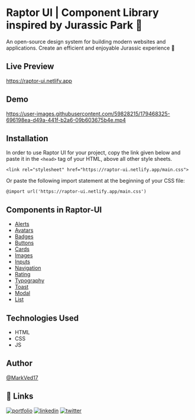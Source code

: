
# Raptor UI | Component Library inspired by Jurassic Park 🦕

An open-source design system for building modern websites and applications. Create an efficient and enjoyable Jurassic experience 🦕

## Live Preview
https://raptor-ui.netlify.app

## Demo

https://user-images.githubusercontent.com/59828215/179468325-696198ea-d49a-441f-b2a6-09b603675b4e.mp4

## Installation
In order to use Raptor UI for your project, copy the link given below and paste it in the `<head>` tag of your HTML, above all other style sheets.

```
<link rel="stylesheet" href="https://raptor-ui.netlify.app/main.css">
```

Or paste the following import statement at the beginning of your CSS file:

```
@import url('https://raptor-ui.netlify.app/main.css') 
```

## Components in Raptor-UI
- [Alerts](https://raptor-ui.netlify.app/components/alert/alert.html)
- [Avatars](https://raptor-ui.netlify.app/components/avatar/avatar.html)
- [Badges](https://raptor-ui.netlify.app/components/badge/badge.html)
- [Buttons](https://raptor-ui.netlify.app/components/button/button.html)
- [Cards](https://raptor-ui.netlify.app/components/card/card.html)
- [Images](https://raptor-ui.netlify.app/components/responsive-img/responsive-img.html)
- [Inputs](https://raptor-ui.netlify.app/components/input/input.html)
- [Navigation](https://raptor-ui.netlify.app/components/navbar/navbar.html)
- [Rating](https://raptor-ui.netlify.app/components/rating/rating.html)
- [Typography](https://raptor-ui.netlify.app/components/typography/typography.html)
- [Toast](https://raptor-ui.netlify.app/components/toast/toast.html)
- [Modal](https://raptor-ui.netlify.app/components/modal/modal.html)
- [List](https://raptor-ui.netlify.app/components/list/list.html)


## Technologies Used
- HTML
- CSS
- JS

## Author
[@MarkVed17](https://github.com/MarkVed17)
## 🔗 Links
[![portfolio](https://img.shields.io/badge/my_portfolio-000?style=for-the-badge&logo=ko-fi&logoColor=white)](https://vedantlahane.netlify.app/)
[![linkedin](https://img.shields.io/badge/linkedin-0A66C2?style=for-the-badge&logo=linkedin&logoColor=white)](https://www.linkedin.com/in/vedantlahane/)
[![twitter](https://img.shields.io/badge/twitter-1DA1F2?style=for-the-badge&logo=twitter&logoColor=white)](https://twitter.com/LahaneVedant/)

